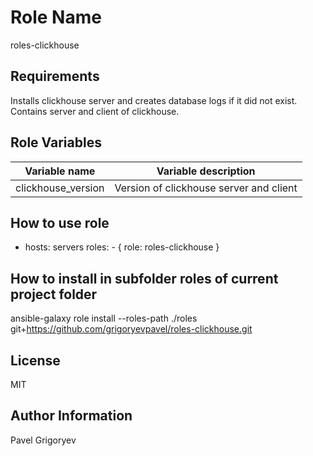 Role Name
=========

roles-clickhouse

Requirements
------------

Installs clickhouse server and creates database logs if it did not exist. Contains server and client of clickhouse.

Role Variables
--------------

| Variable name | Variable description |
|-------------|---------------------|
| clickhouse_version | Version of clickhouse server and client |
 
How to use role
----------------
 
  - hosts: servers
    roles:
        - { role: roles-clickhouse }

How to install in subfolder **roles** of current project folder
---------------

ansible-galaxy role install --roles-path ./roles git+https://github.com/grigoryevpavel/roles-clickhouse.git

License
-------

MIT

Author Information
------------------

Pavel Grigoryev

